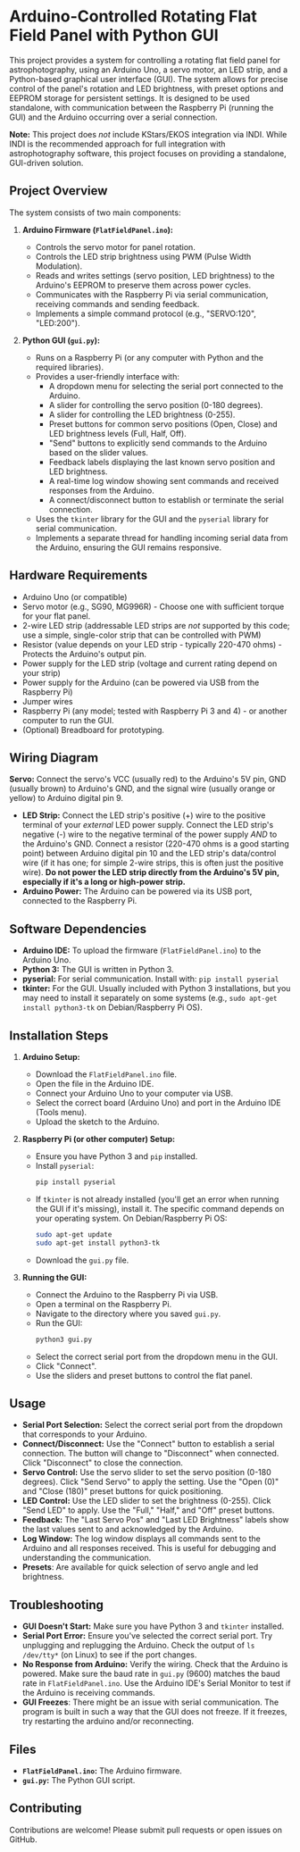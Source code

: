 # Arduino-Controlled Rotating Flat Field Panel with Python GUI

This project provides a system for controlling a rotating flat field panel for astrophotography, using an Arduino Uno, a servo motor, an LED strip, and a Python-based graphical user interface (GUI). The system allows for precise control of the panel's rotation and LED brightness, with preset options and EEPROM storage for persistent settings.  It is designed to be used standalone, with communication between the Raspberry Pi (running the GUI) and the Arduino occurring over a serial connection.  

**Note:** This project does *not* include KStars/EKOS integration via INDI.  While INDI is the recommended approach for full integration with astrophotography software, this project focuses on providing a standalone, GUI-driven solution.

## Project Overview

The system consists of two main components:

1.  **Arduino Firmware (`FlatFieldPanel.ino`):**
    *   Controls the servo motor for panel rotation.
    *   Controls the LED strip brightness using PWM (Pulse Width Modulation).
    *   Reads and writes settings (servo position, LED brightness) to the Arduino's EEPROM to preserve them across power cycles.
    *   Communicates with the Raspberry Pi via serial communication, receiving commands and sending feedback.
    *   Implements a simple command protocol (e.g., "SERVO:120", "LED:200").

2.  **Python GUI (`gui.py`):**
    *   Runs on a Raspberry Pi (or any computer with Python and the required libraries).
    *   Provides a user-friendly interface with:
        *   A dropdown menu for selecting the serial port connected to the Arduino.
        *   A slider for controlling the servo position (0-180 degrees).
        *   A slider for controlling the LED brightness (0-255).
        *   Preset buttons for common servo positions (Open, Close) and LED brightness levels (Full, Half, Off).
        *   "Send" buttons to explicitly send commands to the Arduino based on the slider values.
        *   Feedback labels displaying the last known servo position and LED brightness.
        *   A real-time log window showing sent commands and received responses from the Arduino.
        *   A connect/disconnect button to establish or terminate the serial connection.
    *   Uses the `tkinter` library for the GUI and the `pyserial` library for serial communication.
    *   Implements a separate thread for handling incoming serial data from the Arduino, ensuring the GUI remains responsive.

## Hardware Requirements

*   Arduino Uno (or compatible)
*   Servo motor (e.g., SG90, MG996R) - Choose one with sufficient torque for your flat panel.
*   2-wire LED strip (addressable LED strips are *not* supported by this code; use a simple, single-color strip that can be controlled with PWM)
*   Resistor (value depends on your LED strip - typically 220-470 ohms) - Protects the Arduino's output pin.
*   Power supply for the LED strip (voltage and current rating depend on your strip)
*   Power supply for the Arduino (can be powered via USB from the Raspberry Pi)
*   Jumper wires
*   Raspberry Pi (any model; tested with Raspberry Pi 3 and 4) - or another computer to run the GUI.
*   (Optional) Breadboard for prototyping.

## Wiring Diagram



 **Servo:** Connect the servo's VCC (usually red) to the Arduino's 5V pin, GND (usually brown) to Arduino's GND, and the signal wire (usually orange or yellow) to Arduino digital pin 9.
*   **LED Strip:** Connect the LED strip's positive (+) wire to the positive terminal of your *external* LED power supply.  Connect the LED strip's negative (-) wire to the negative terminal of the power supply *AND* to the Arduino's GND.  Connect a resistor (220-470 ohms is a good starting point) between Arduino digital pin 10 and the LED strip's data/control wire (if it has one; for simple 2-wire strips, this is often just the positive wire).  **Do not power the LED strip directly from the Arduino's 5V pin, especially if it's a long or high-power strip.**
*   **Arduino Power:** The Arduino can be powered via its USB port, connected to the Raspberry Pi.

## Software Dependencies

*   **Arduino IDE:** To upload the firmware (`FlatFieldPanel.ino`) to the Arduino Uno.
*   **Python 3:**  The GUI is written in Python 3.
*   **pyserial:**  For serial communication. Install with: `pip install pyserial`
*   **tkinter:**  For the GUI.  Usually included with Python 3 installations, but you may need to install it separately on some systems (e.g., `sudo apt-get install python3-tk` on Debian/Raspberry Pi OS).

## Installation Steps

1.  **Arduino Setup:**
    *   Download the `FlatFieldPanel.ino` file.
    *   Open the file in the Arduino IDE.
    *   Connect your Arduino Uno to your computer via USB.
    *   Select the correct board (Arduino Uno) and port in the Arduino IDE (Tools menu).
    *   Upload the sketch to the Arduino.

2.  **Raspberry Pi (or other computer) Setup:**
    *   Ensure you have Python 3 and `pip` installed.
    *   Install `pyserial`:
        ```bash
        pip install pyserial
        ```
    *   If `tkinter` is not already installed (you'll get an error when running the GUI if it's missing), install it.  The specific command depends on your operating system.  On Debian/Raspberry Pi OS:
        ```bash
        sudo apt-get update
        sudo apt-get install python3-tk
        ```
    *   Download the `gui.py` file.

3.  **Running the GUI:**
    *   Connect the Arduino to the Raspberry Pi via USB.
    *   Open a terminal on the Raspberry Pi.
    *   Navigate to the directory where you saved `gui.py`.
    *   Run the GUI:
        ```bash
        python3 gui.py
        ```
    *   Select the correct serial port from the dropdown menu in the GUI.
    *   Click "Connect".
    *   Use the sliders and preset buttons to control the flat panel.

## Usage

*   **Serial Port Selection:**  Select the correct serial port from the dropdown that corresponds to your Arduino.
*   **Connect/Disconnect:** Use the "Connect" button to establish a serial connection.  The button will change to "Disconnect" when connected. Click "Disconnect" to close the connection.
*   **Servo Control:**  Use the servo slider to set the servo position (0-180 degrees). Click "Send Servo" to apply the setting.  Use the "Open (0)" and "Close (180)" preset buttons for quick positioning.
*   **LED Control:** Use the LED slider to set the brightness (0-255). Click "Send LED" to apply.  Use the "Full," "Half," and "Off" preset buttons.
*   **Feedback:** The "Last Servo Pos" and "Last LED Brightness" labels show the last values sent to and acknowledged by the Arduino.
*   **Log Window:**  The log window displays all commands sent to the Arduino and all responses received. This is useful for debugging and understanding the communication.
*   **Presets**: Are available for quick selection of servo angle and led brightness.

## Troubleshooting

*   **GUI Doesn't Start:**  Make sure you have Python 3 and `tkinter` installed.
*   **Serial Port Error:** Ensure you've selected the correct serial port. Try unplugging and replugging the Arduino. Check the output of `ls /dev/tty*` (on Linux) to see if the port changes.
*   **No Response from Arduino:** Verify the wiring. Check that the Arduino is powered. Make sure the baud rate in `gui.py` (9600) matches the baud rate in `FlatFieldPanel.ino`.  Use the Arduino IDE's Serial Monitor to test if the Arduino is receiving commands.
* **GUI Freezes**: There might be an issue with serial communication. The program is built in such a way that the GUI does not freeze. If it freezes, try restarting the arduino and/or reconnecting.

## Files

*   **`FlatFieldPanel.ino`:** The Arduino firmware.
*   **`gui.py`:** The Python GUI script.

## Contributing

Contributions are welcome!  Please submit pull requests or open issues on GitHub.

